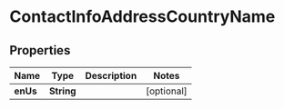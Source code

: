 

# ContactInfoAddressCountryName


## Properties

| Name | Type | Description | Notes |
|------------ | ------------- | ------------- | -------------|
|**enUs** | **String** |  |  [optional] |



